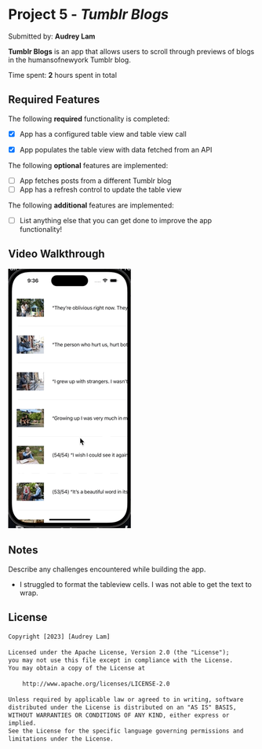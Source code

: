# Project 5 - *Tumblr Blogs*

Submitted by: **Audrey Lam**

**Tumblr Blogs** is an app that allows users to scroll through previews of blogs in the humansofnewyork Tumblr blog. 

Time spent: **2** hours spent in total

## Required Features

The following **required** functionality is completed:

- [X] App has a configured table view and table view call
- [X] App populates the table view with data fetched from an API


The following **optional** features are implemented:

- [ ] App fetches posts from a different Tumblr blog
- [ ] App has a refresh control to update the table view

The following **additional** features are implemented:

- [ ] List anything else that you can get done to improve the app functionality!

## Video Walkthrough

![](https://github.com/alam7989/ios101-project5-tumblr-starter/blob/main/project5_walkthrough.gif)

## Notes

Describe any challenges encountered while building the app.
- I struggled to format the tableview cells. I was not able to get the text to wrap.

## License

    Copyright [2023] [Audrey Lam]

    Licensed under the Apache License, Version 2.0 (the "License");
    you may not use this file except in compliance with the License.
    You may obtain a copy of the License at

        http://www.apache.org/licenses/LICENSE-2.0

    Unless required by applicable law or agreed to in writing, software
    distributed under the License is distributed on an "AS IS" BASIS,
    WITHOUT WARRANTIES OR CONDITIONS OF ANY KIND, either express or implied.
    See the License for the specific language governing permissions and
    limitations under the License.
